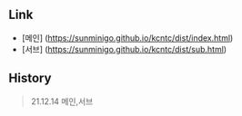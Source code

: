 ## Link
- [메인] (https://sunminigo.github.io/kcntc/dist/index.html)
- [서브] (https://sunminigo.github.io/kcntc/dist/sub.html)

## History
> 21.12.14 메인,서브
